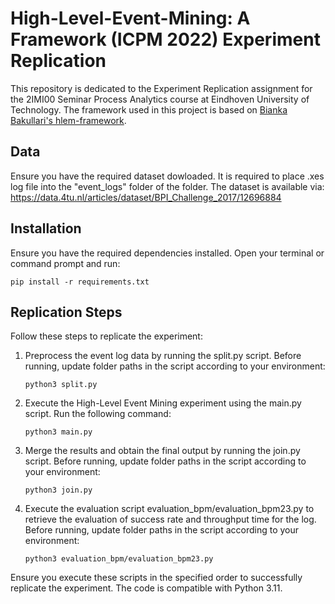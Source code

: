 # High-Level-Event-Mining: A Framework (ICPM 2022) Experiment Replication

This repository is dedicated to the Experiment Replication assignment for the 2IMI00 Seminar Process Analytics course at Eindhoven University of Technology. The framework used in this project is based on [Bianka Bakullari's hlem-framework](https://github.com/biankabakullari/hlem-framework/tree/main).

## Data 
Ensure you have the required dataset dowloaded. It is required to place .xes log file into the "event_logs" folder of the folder. The dataset is available via:
https://data.4tu.nl/articles/dataset/BPI_Challenge_2017/12696884

## Installation

Ensure you have the required dependencies installed. Open your terminal or command prompt and run:

```plaintext
pip install -r requirements.txt
```

## Replication Steps

Follow these steps to replicate the experiment:

  1. Preprocess the event log data by running the split.py script. Before running, update folder paths in the script according to your environment:
     ```plaintext
     python3 split.py
     ```
  2. Execute the High-Level Event Mining experiment using the main.py script. Run the following command:
     ```plaintext
     python3 main.py
     ```
  3. Merge the results and obtain the final output by running the join.py script. Before running, update folder paths in the script according to your environment:
     ```plaintext
     python3 join.py
     ```
  4. Execute the evaluation script evaluation_bpm/evaluation_bpm23.py to retrieve the evaluation of success rate and throughput time for the log. Before running, update folder paths in the script according to your environment:
     ```plaintext
     python3 evaluation_bpm/evaluation_bpm23.py
     ```
Ensure you execute these scripts in the specified order to successfully replicate the experiment. The code is compatible with Python 3.11.
